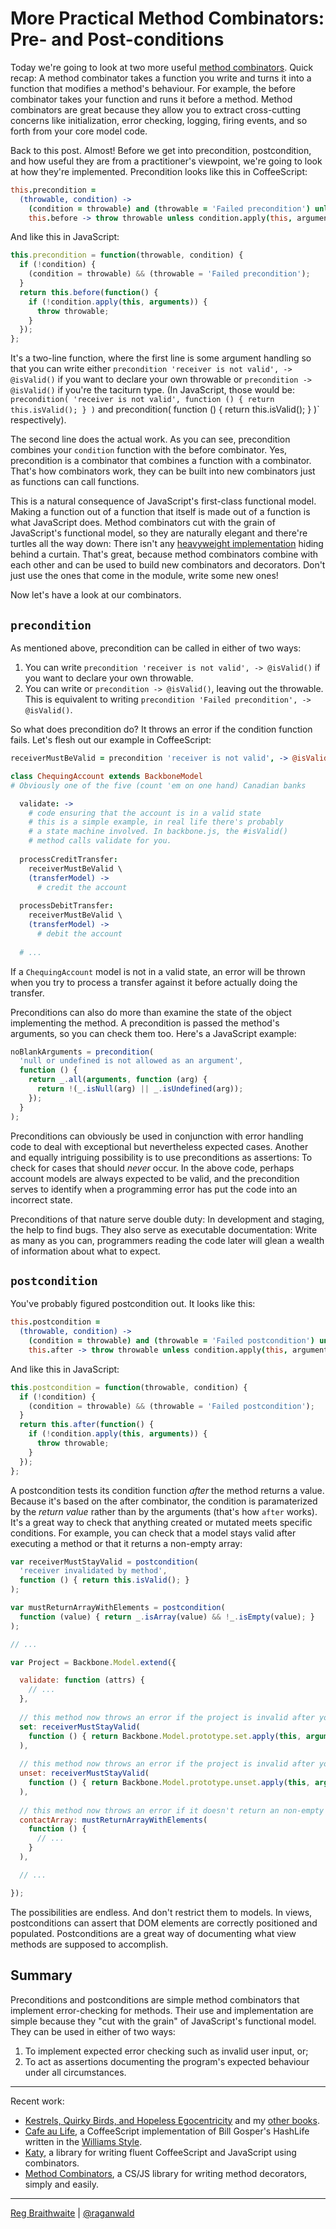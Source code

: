 More Practical Method Combinators: Pre- and Post-conditions
===========================================================

Today we're going to look at two more useful [method combinators]. Quick recap: A method combinator takes a function you write and turns it into a function that modifies a method's behaviour. For example, the before combinator takes your function and runs it before a method. Method combinators are great because they allow you to extract cross-cutting concerns like initialization, error checking, logging, firing events, and so forth from your core model code.

Back to this post. Almost! Before we get into precondition, postcondition, and how useful they are from a practitioner's viewpoint, we're going to look at how they're implemented. Precondition looks like this in CoffeeScript:

[method combinators]: https://github.com/raganwald/method-combinators

```coffeescript
this.precondition =
  (throwable, condition) ->
    (condition = throwable) and (throwable = 'Failed precondition') unless condition
    this.before -> throw throwable unless condition.apply(this, arguments)
```

And like this in JavaScript:

```javascript
this.precondition = function(throwable, condition) {
  if (!condition) {
    (condition = throwable) && (throwable = 'Failed precondition');
  }
  return this.before(function() {
    if (!condition.apply(this, arguments)) {
      throw throwable;
    }
  });
};
```

It's a two-line function, where the first line is some argument handling so that you can write either `precondition 'receiver is not valid', -> @isValid()` if you want to declare your own throwable or `precondition -> @isValid()` if you're the taciturn type. (In JavaScript, those would be: `precondition( 'receiver is not valid', function () { return this.isValid(); } )` and precondition( function () { return this.isValid(); } )` respectively).

The second line does the actual work. As you can see, precondition combines your `condition` function with the before combinator. Yes, precondition is a combinator that combines a function with a combinator. That's how combinators work, they can be built into new combinators just as functions can call functions.

This is a natural consequence of JavaScript's first-class functional model. Making a function out of a function that itself is made out of a function is what JavaScript does. Method combinators cut with the grain of JavaScript's functional model, so they are naturally elegant and there're turtles all the way down: There isn't any [heavyweight implementation][mds] hiding behind a curtain. That's great, because method combinators combine with each other and can be used to build new combinators and decorators. Don't just use the ones that come in the module, write some new ones!

Now let's have a look at our combinators.

`precondition`
--------------

As mentioned above, precondition can be called in either of two ways:

1. You can write `precondition 'receiver is not valid', -> @isValid()` if you want to declare your own throwable.
2. You can write or `precondition -> @isValid()`, leaving out the throwable. This is equivalent to writing `precondition 'Failed precondition', -> @isValid()`.

So what does precondition do? It throws an error if the condition function fails. Let's flesh out our example in CoffeeScript:

```coffeescript
receiverMustBeValid = precondition 'receiver is not valid', -> @isValid()

class ChequingAccount extends BackboneModel 
# Obviously one of the five (count 'em on one hand) Canadian banks

  validate: ->
    # code ensuring that the account is in a valid state
    # this is a simple example, in real life there's probably
    # a state machine involved. In backbone.js, the #isValid()
    # method calls validate for you.
    
  processCreditTransfer:
    receiverMustBeValid \
    (transferModel) ->
      # credit the account
  
  processDebitTransfer:
    receiverMustBeValid \
    (transferModel) ->
      # debit the account
      
  # ...
```

If a `ChequingAccount` model is not in a valid state, an error will be thrown when you try to process a transfer against it before actually doing the transfer.

Preconditions can also do more than examine the state of the object implementing the method. A precondition is passed the method's arguments, so you can check them too. Here's a JavaScript example:

```javascript
noBlankArguments = precondition(
  'null or undefined is not allowed as an argument',
  function () { 
    return _.all(arguments, function (arg) {
      return !(_.isNull(arg) || _.isUndefined(arg));
    });
  }
);
```

Preconditions can obviously be used in conjunction with error handling code to deal with exceptional but nevertheless expected cases. Another and equally intriguing possibility is to use preconditions as assertions: To check for cases that should *never* occur. In the above code, perhaps account models are always expected to be valid, and the precondition serves to identify when a programming error has put the code into an incorrect state.

Preconditions of that nature serve double duty: In development and staging, the help to find bugs. They also serve as executable documentation: Write as many as you can, programmers reading the code later will glean a wealth of information about what to expect.

`postcondition`
---------------

You've probably figured postcondition out. It looks like this:

```coffeescript
this.postcondition =
  (throwable, condition) ->
    (condition = throwable) and (throwable = 'Failed postcondition') unless condition
    this.after -> throw throwable unless condition.apply(this, arguments)
```

And like this in JavaScript:

```javascript
this.postcondition = function(throwable, condition) {
  if (!condition) {
    (condition = throwable) && (throwable = 'Failed postcondition');
  }
  return this.after(function() {
    if (!condition.apply(this, arguments)) {
      throw throwable;
    }
  });
};
```

A postcondition tests its condition function *after* the method returns a value. Because it's based on the after combinator, the condition is paramaterized by the *return value* rather than by the arguments (that's how `after` works). It's a great way to check that anything created or mutated meets specific conditions. For example, you can check that a model stays valid after executing a method or that it returns a non-empty array:

```javascript
var receiverMustStayValid = postcondition(
  'receiver invalidated by method',
  function () { return this.isValid(); }
);

var mustReturnArrayWithElements = postcondition(
  function (value) { return _.isArray(value) && !_.isEmpty(value); }
); 

// ...

var Project = Backbone.Model.extend({

  validate: function (attrs) {
    // ...
  },
  
  // this method now throws an error if the project is invalid after you set an attribute
  set: receiverMustStayValid(
    function () { return Backbone.Model.prototype.set.apply(this, arguments); }
  ),
  
  // this method now throws an error if the project is invalid after you unset an attribute
  unset: receiverMustStayValid(
    function () { return Backbone.Model.prototype.unset.apply(this, arguments); }
  ),
  
  // this method now throws an error if it doesn't return an non-empty array
  contactArray: mustReturnArrayWithElements(
    function () {
      // ...
    }
  ),

  // ...

});
```

The possibilities are endless. And don't restrict them to models. In views, postconditions can assert that DOM elements are correctly positioned and populated. Postconditions are a great way of documenting what view methods are supposed to accomplish.

Summary
-------

Preconditions and postconditions are simple method combinators that implement error-checking for methods. Their use and implementation are simple because they "cut with the grain" of JavaScript's functional model. They can be used in either of two ways:

1. To implement expected error checking such as invalid user input, or;
2. To act as assertions documenting the program's expected behaviour under all circumstances.

[mds]: https://github.com/michaelfairley/method_decorators/blob/master/lib/method_decorators.rb "method_decorators.rb"

---

Recent work:

* [Kestrels, Quirky Birds, and Hopeless Egocentricity](http://leanpub.com/combinators) and my [other books](http://leanpub.com/u/raganwald).
* [Cafe au Life](http://recursiveuniver.se), a CoffeeScript implementation of Bill Gosper's HashLife written in the [Williams Style](https://github.com/raganwald/homoiconic/blob/master/2011/11/COMEFROM.md).
* [Katy](http://github.com/raganwald/Katy), a library for writing fluent CoffeeScript and JavaScript using combinators.
* [Method Combinators](https://github.com/raganwald/method-combinators), a CS/JS library for writing method decorators, simply and easily. 

---

[Reg Braithwaite](http://braythwayt.com) | [@raganwald](http://twitter.com/raganwald)